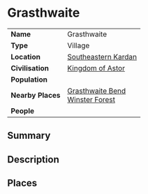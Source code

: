 # Grasthwaite

|||
| --- | --- |
| **Name** | Grasthwaite | place.4
| **Type** | Village |
| **Location** | [Southeastern Kardan](../../regions/southeastern-kardan.md) |
| **Civilisation** | [Kingdom of Astor](../../../civilisations/kingdom-of-astor/kingdom-of-astor.md) |
| **Population** | |
| **Nearby Places** | [Grasthwaite Bend](../../roads/grasthwaite-bend.md)<br>[Winster Forest](../../topography/forests/winster-forest.md) |
| **People** | |

## Summary

## Description

## Places
